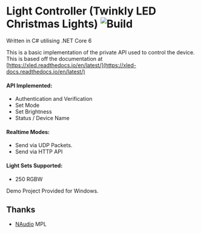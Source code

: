# Light Controller (Twinkly LED Christmas Lights) ![Build](https://github.com/sr55/LightController/workflows/Build/badge.svg)

Written in C# utilising .NET Core 6

This is a basic implementation of the private API used to control the device. This is based off the documentation at [https://xled.readthedocs.io/en/latest/](https://xled-docs.readthedocs.io/en/latest/)

#### API Implemented: 
- Authentication and Verification
- Set Mode
- Set Brightness
- Status / Device Name

#### Realtime Modes:
- Send via UDP Packets. 
- Send via HTTP API

#### Light Sets Supported:
- 250 RGBW


Demo Project Provided for Windows.


## Thanks
- [NAudio](https://github.com/naudio/NAudio) MPL
